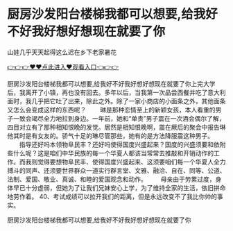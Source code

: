 # 厨房沙发阳台楼梯我都可以想要,给我好不好我好想好想现在就要了你
山娃几乎天天起得这么迟在乡下老家暑花

<a href="https://github.com/qdmang/dhap/issues/1">👉👉👉♥♥点此进入♥观看入口👈👉👉</a>

厨房沙发阳台楼梯我都可以想要,给我好不好我好想好想现在就要了你上完大学后，我离开了小镇，再也没有回去。多年以后，当我第一次品尝西餐并吃了意大利面时，我几乎把它吐了出来，除此之外。除了一家小商店的小面条之外，其他面条又怎么会变成这样的东西呢？
　　琳是那种恋情至上的新颖女孩，本人看重的男子一致会竭尽全力地拉到身边。一年前，她和“单贵”男子震在一次酒会偶尔了解，四目对立有了那种相知恨晚的发觉。居然是相知恨晚啊，震在厥后的聚会中报告琳他其时是有女友的。骄气十足的琳尽管那些，她有的是方法降服震这种男子。
　　指导还好吗本领物阜民丰？还好吗使得国度兴盛起来？国度的兴盛须要和依附些什么呢？这是咱们中华民族的每一个华夏人都该当常常去推敲和开销动作的工作。而我则觉得要想物阜民丰、使得国度兴盛起来、这须要咱们每一个华夏人全力搏斗的同声、还须要世界群众一道实行群言堂、文雅、融洽、自在、同等、公道、法制、爱国、敬业、真诚、和睦的爱国观念和动作。
　　母亲由于劳累过度，身体早已十分虚弱，但她为了让我们兄妹安心上学，为了维持全家的生活，依旧拼命地劳作着。
	40、考试成绩可以拉开我们的距离，但是永远改变不了我比你帅的事实。

厨房沙发阳台楼梯我都可以想要,给我好不好我好想好想现在就要了你
